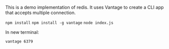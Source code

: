 This is a demo implementation of redis. It uses Vantage to create a CLI app that accepts multiple connection.

`npm install`
`npm install -g vantage`
`node index.js`

In new terminal:

`vantage 6379`
